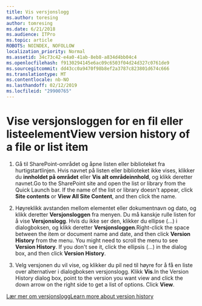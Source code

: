 ```yaml
---
title: Vis versjonslogg
ms.author: toresing
author: tomresing
ms.date: 6/21/2018
ms.audience: ITPro
ms.topic: article
ROBOTS: NOINDEX, NOFOLLOW
localization_priority: Normal
ms.assetid: 34c73c42-e4a0-41ab-8eb8-a834d4bb04c4
ms.openlocfilehash: f9130294145e6ac09c6503f04d24d327c0761de9
ms.sourcegitcommit: dd43cc0a9470f98b8ef2a3787c823801d674c666
ms.translationtype: MT
ms.contentlocale: nb-NO
ms.lasthandoff: 02/12/2019
ms.locfileid: "29900765"
---
```

# <a name="view-version-history-of-a-file-or-list-item"></a><span data-ttu-id="2c0ee-102">Vise versjonsloggen for en fil eller listeelement</span><span class="sxs-lookup"><span data-stu-id="2c0ee-102">View version history of a file or list item</span></span>

1. <span data-ttu-id="2c0ee-p101">Gå til SharePoint-området og åpne listen eller biblioteket fra hurtigstartlinjen. Hvis navnet på listen eller biblioteket ikke vises, klikker du **innholdet på området** eller **Vis alt områdeinnhold**, og klikk deretter navnet.</span><span class="sxs-lookup"><span data-stu-id="2c0ee-p101">Go to the SharePoint site and open the list or library from the Quick Launch bar. If the name of the list or library doesn't appear, click **Site contents** or **View All Site Content**, and then click the name.</span></span>
    
2. <span data-ttu-id="2c0ee-p102">Høyreklikk avstanden mellom elementet eller dokumentnavn og dato, og klikk deretter **Versjonsloggen** fra menyen. Du må kanskje rulle listen for å vise **Versjonslogg**. Hvis du ikke ser den, klikker du ellipse (...) i dialogboksen, og klikk deretter **Versjonsloggen**.</span><span class="sxs-lookup"><span data-stu-id="2c0ee-p102">Right-click the space between the item or document name and date, and then click **Version History** from the menu. You might need to scroll the menu to see **Version History**. If you don't see it, click the ellipsis (...) in the dialog box, and then click **Version History**.</span></span>
    
3. <span data-ttu-id="2c0ee-p103">Velg versjonen du vil vise, og klikker du pil ned til høyre for å få en liste over alternativer i dialogboksen versjonslogg. Klikk **Vis**.</span><span class="sxs-lookup"><span data-stu-id="2c0ee-p103">In the Version History dialog box, point to the version you want view and click the down arrow on the right side to get a list of options. Click **View**.</span></span>
    
[<span data-ttu-id="2c0ee-110">Lær mer om versjonslogg</span><span class="sxs-lookup"><span data-stu-id="2c0ee-110">Learn more about version history</span></span>](https://go.microsoft.com/fwlink/?linkid=875709)
  

